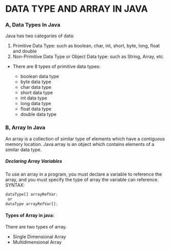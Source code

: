 # DATA TYPE AND ARRAY IN JAVA
### A, Data Types In Java
   Java has two categories of data:

   1. Primitive Data Type: such as boolean, char, int, short, byte, long, float and double
   2. Non-Primitive Data Type or Object Data type: such as String, Array, etc.
   
 * There are 8 types of primitive data types:
 
      - boolean data type
	- byte data type
	- char data type
	- short data type
	- int data type
	- long data type
	- float data type
	- double data type

### B, Array In Java
   An array is a collection of similar type of elements which have a contiguous memory location.
   Java array is an object which contains elements of a similar data type.
   ##### Declaring Array Variables
   To use an array in a program, you must declare a variable to reference the array, and you must specify the type of array the variable      can reference. 
   SYNTAX:
   ```javascript
   dataType[] arrayRefVar; 
    or
   dataType arrayRefVar[];
   ```
   
   #### Types of Array in java:
   There are two types of array.

  *   Single Dimensional Array
  *   Multidimensional Array
   
